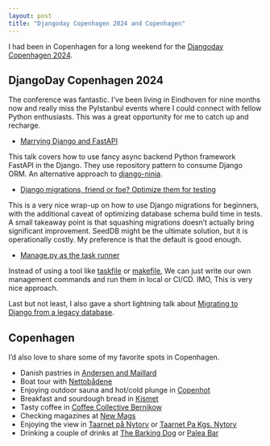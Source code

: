 ```yaml
---
layout: post
title: "Djangoday Copenhagen 2024 and Copenhagen"
---
```


I had been in Copenhagen for a long weekend for the [Djangoday Copenhagen 2024](https://2024.djangoday.dk/).

## DjangoDay Copenhagen 2024

The conference was fantastic. I've been living in Eindhoven for nine months now and really miss the PyIstanbul events where I could connect with fellow Python enthusiasts. This was a great opportunity for me to catch up and recharge.

- [Marrying Django and FastAPI](https://www.youtube.com/watch?v=MyCMyBv-mCo)

This talk covers how to use fancy async backend Python framework FastAPI in the Django. They use repository pattern to consume Django ORM. An alternative approach to [django-ninja](https://django-ninja.dev/).

- [Django migrations, friend or foe? Optimize them for testing](https://www.youtube.com/watch?v=HuY48N8d8kw)

This is a very nice wrap-up on how to use Django migrations for beginners, with the additional caveat of optimizing database schema build time in tests. A small takeaway point is that squashing migrations doesn’t actually bring significant improvement. SeedDB might be the ultimate solution, but it is operationally costly. My preference is that the default is good enough.

- [Manage.py as the task runner](https://www.youtube.com/watch?v=XcEsP0yiA3w)

Instead of using a tool like [taskfile](https://taskfile.dev/) or [makefile](https://makefiletutorial.com/), We can just write our own management commands and run them in local or CI/CD. IMO, This is very nice approach.

Last but not least, I also gave a short lightning talk about [Migrating to Django from a legacy database](https://www.youtube.com/live/-msvvauZVvo?si=3i-HyZhdYUysayyL&t=29457).


## Copenhagen

I’d also love to share some of my favorite spots in Copenhagen.

- Danish pastries in [Andersen and Maillard](https://maps.app.goo.gl/S3YrJhfoXc9H9Dns7)
- Boat tour with [Nettobådene](https://maps.app.goo.gl/ZCbsnsPPx8sRkBca6)
- Enjoying outdoor sauna and hot/cold plunge in [Copenhot](https://maps.app.goo.gl/8U8z7AkPJpN3gJdN8)
- Breakfast and sourdough bread in [Kismet](https://maps.app.goo.gl/VErATJ5eB1p3QARn9)
- Tasty coffee in [Coffee Collective Bernikow](https://maps.app.goo.gl/Stv82jQ3mqZpb7nS8)
- Checking magazines at [New Mags](https://maps.app.goo.gl/SUHSf2hkmvBCNurL7)
- Enjoying the view in [Taarnet på Nytorv](https://maps.app.goo.gl/dg86qHH5Pneepqh17) or [Taarnet Pa Kgs. Nytorv](https://maps.app.goo.gl/qraJDxdT71BS2w3R6)
- Drinking a couple of drinks at [The Barking Dog](https://maps.app.goo.gl/6U6AX2GaexPrsrwr7) or [Palea Bar](https://maps.app.goo.gl/J6ckoAsvZooswTaV9)
